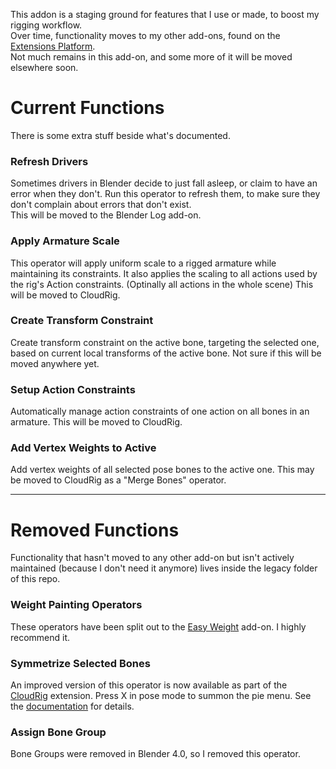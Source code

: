 This addon is a staging ground for features that I use or made, to boost my rigging workflow.  
Over time, functionality moves to my other add-ons, found on the [Extensions Platform](https://extensions.blender.org/author/1321/).  
Not much remains in this add-on, and some more of it will be moved elsewhere soon.

# Current Functions
There is some extra stuff beside what's documented.  

### Refresh Drivers
Sometimes drivers in Blender decide to just fall asleep, or claim to have an error when they don't. Run this operator to refresh them, to make sure they don't complain about errors that don't exist.  
This will be moved to the Blender Log add-on.

### Apply Armature Scale
This operator will apply uniform scale to a rigged armature while maintaining its constraints. It also applies the scaling to all actions used by the rig's Action constraints. (Optinally all actions in the whole scene)
This will be moved to CloudRig.

### Create Transform Constraint
Create transform constraint on the active bone, targeting the selected one, based on current local transforms of the active bone.
Not sure if this will be moved anywhere yet.

### Setup Action Constraints
Automatically manage action constraints of one action on all bones in an armature.
This will be moved to CloudRig.

### Add Vertex Weights to Active
Add vertex weights of all selected pose bones to the active one.
This may be moved to CloudRig as a "Merge Bones" operator.

---

# Removed Functions
Functionality that hasn't moved to any other add-on but isn't actively maintained (because I don't need it anymore) lives inside the legacy folder of this repo.

### Weight Painting Operators
These operators have been split out to the [Easy Weight](https://extensions.blender.org/add-ons/easyweight/) add-on. I highly recommend it.

### Symmetrize Selected Bones
An improved version of this operator is now available as part of the [CloudRig](https://extensions.blender.org/add-ons/cloudrig/) extension. Press X in pose mode to summon the pie menu. See the [documentation](https://studio.blender.org/pipeline/addons/cloudrig/workflow-enhancements#bone-specials-pie-x) for details.

### Assign Bone Group
Bone Groups were removed in Blender 4.0, so I removed this operator.